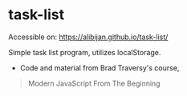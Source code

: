 # task-list
Accessible on: https://alibijan.github.io/task-list/

Simple task list program, utilizes localStorage. 
- Code and material from Brad Traversy's course,
> Modern JavaScript From The Beginning
